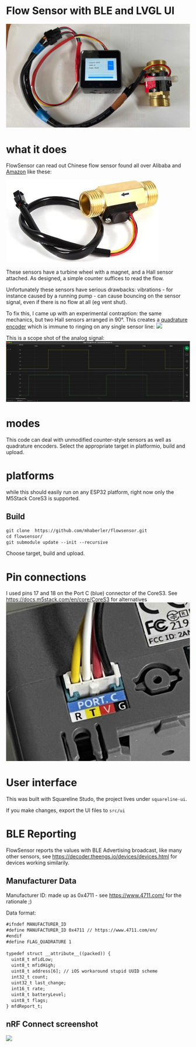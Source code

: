 # Flow Sensor with BLE and LVGL UI


<img src="images/flowsensor.jpg"/>

# what it does
FlowSensor can read out Chinese flow sensor found all over Alibaba and [Amazon](https://www.amazon.de/Water-Sensor-Piece-Tankless-Heater/dp/B08FDZS9C8) like these:

<img src="images/waterflow.jpg"/>

These sensors have a turbine wheel with a magnet, and a Hall sensor attached. As designed, a simple counter suffices to read the flow.

Unfortunately these sensors have serious drawbacks: vibrations - for instance caused by a running pump - can cause bouncing on the sensor signal, even if there is no flow at all (eg vent shut).

To fix this, I came up with an experimental contraption: the same mechanics, but two Hall sensors arranged in 90°. This creates a [quadrature encoder](https://en.wikipedia.org/wiki/Incremental_encoder) which is immune to ringing on any single sensor line:
<img src="images/qflow.png"/>

This is a scope shot of the analog signal:
<img src="images/analog.png"/>

# modes

This code can deal with unmodified counter-style sensors as well as quadrature encoders. Select the appropriate target in platformio, build and upload.

# platforms
while this should easily run on any ESP32 platform, right now only the M5Stack CoreS3 is supported.

## Build

````
git clone  https://github.com/mhaberler/flowsensor.git 
cd flowsensor/
git submodule update --init --recursive

````
Choose target,  build and upload.

# Pin connections
I used pins 17 and 18 on the Port C (blue) connector of the CoreS3. See https://docs.m5stack.com/en/core/CoreS3 for alternatives
<img src="images/port.jpg"/>

# User interface

This was built with Squareline Studo, the project lives under `squareline-ui`.

If you make changes, export the UI files to `src/ui` 

# BLE Reporting
FlowSensor reports the values with BLE Advertising broadcast, like many other sensors, see https://decoder.theengs.io/devices/devices.html for devices working similarily.

## Manufacturer Data

Manufacturer ID: made up as 0x4711 - see https://www.4711.com/ for the rationale ;)

Data format:
`````
#ifndef MANUFACTURER_ID
#define MANUFACTURER_ID 0x4711 // https://www.4711.com/en/
#endif
#define FLAG_QUADRATURE 1

typedef struct __attribute__((packed)) {
  uint8_t mfidLow;
  uint8_t mfidHigh;
  uint8_t address[6]; // iOS workaround stupid UUID scheme
  int32_t count;
  uint32_t last_change;
  int16_t rate;
  uint8_t batteryLevel;
  uint8_t flags;
} mfdReport_t;

``````

## nRF Connect screenshot

<img src="images/nrfconnect.jpg"/>
